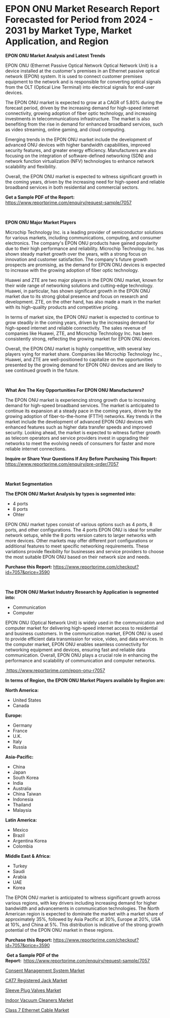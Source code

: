 <p><h1>EPON ONU Market Research Report Forecasted for Period from 2024 -  2031 by Market Type, Market Application, and Region</h1></p><p><strong>EPON ONU Market Analysis and Latest Trends</strong></p>
<p><p>EPON ONU (Ethernet Passive Optical Network Optical Network Unit) is a device installed at the customer's premises in an Ethernet passive optical network (EPON) system. It is used to connect customer premises equipment to the network and is responsible for converting optical signals from the OLT (Optical Line Terminal) into electrical signals for end-user devices.</p><p>The EPON ONU market is expected to grow at a CAGR of 5.80% during the forecast period, driven by the increasing demand for high-speed internet connectivity, growing adoption of fiber optic technology, and increasing investments in telecommunications infrastructure. The market is also benefiting from the rise in demand for enhanced broadband services, such as video streaming, online gaming, and cloud computing.</p><p>Emerging trends in the EPON ONU market include the development of advanced ONU devices with higher bandwidth capabilities, improved security features, and greater energy efficiency. Manufacturers are also focusing on the integration of software-defined networking (SDN) and network function virtualization (NFV) technologies to enhance network scalability and flexibility.</p><p>Overall, the EPON ONU market is expected to witness significant growth in the coming years, driven by the increasing need for high-speed and reliable broadband services in both residential and commercial sectors.</p></p>
<p><strong>Get a Sample PDF of the Report:&nbsp;</strong> <a href="https://www.reportprime.com/enquiry/request-sample/7057">https://www.reportprime.com/enquiry/request-sample/7057</a></p>
<p>&nbsp;</p>
<p><strong>EPON ONU Major Market Players</strong></p>
<p><p>Microchip Technology Inc. is a leading provider of semiconductor solutions for various markets, including communications, computing, and consumer electronics. The company's EPON ONU products have gained popularity due to their high performance and reliability. Microchip Technology Inc. has shown steady market growth over the years, with a strong focus on innovation and customer satisfaction. The company's future growth prospects are promising, as the demand for EPON ONU devices is expected to increase with the growing adoption of fiber optic technology.</p><p>Huawei and ZTE are two major players in the EPON ONU market, known for their wide range of networking solutions and cutting-edge technology. Huawei, in particular, has shown significant growth in the EPON ONU market due to its strong global presence and focus on research and development. ZTE, on the other hand, has also made a mark in the market with its high-quality products and competitive pricing.</p><p>In terms of market size, the EPON ONU market is expected to continue to grow steadily in the coming years, driven by the increasing demand for high-speed internet and reliable connectivity. The sales revenue of companies like Huawei, ZTE, and Microchip Technology Inc. has been consistently strong, reflecting the growing market for EPON ONU devices.</p><p>Overall, the EPON ONU market is highly competitive, with several key players vying for market share. Companies like Microchip Technology Inc., Huawei, and ZTE are well-positioned to capitalize on the opportunities presented by the growing demand for EPON ONU devices and are likely to see continued growth in the future.</p></p>
<p>&nbsp;</p>
<p><strong>What Are The Key Opportunities For EPON ONU Manufacturers?</strong></p>
<p><p>The EPON ONU market is experiencing strong growth due to increasing demand for high-speed broadband services. The market is anticipated to continue its expansion at a steady pace in the coming years, driven by the growing adoption of fiber-to-the-home (FTTH) networks. Key trends in the market include the development of advanced EPON ONU devices with enhanced features such as higher data transfer speeds and improved security. Looking ahead, the market is expected to witness further growth as telecom operators and service providers invest in upgrading their networks to meet the evolving needs of consumers for faster and more reliable internet connections.</p></p>
<p><strong>Inquire or Share Your Questions If Any Before Purchasing This Report:</strong> <a href="https://www.reportprime.com/enquiry/pre-order/7057">https://www.reportprime.com/enquiry/pre-order/7057</a></p>
<p>&nbsp;</p>
<p><strong>Market Segmentation</strong></p>
<p><strong>The EPON ONU Market Analysis by types is segmented into:</strong></p>
<p><ul><li>4 ports</li><li>8 ports</li><li>Ohter</li></ul></p>
<p><p>EPON ONU market types consist of various options such as 4 ports, 8 ports, and other configurations. The 4 ports EPON ONU is ideal for smaller network setups, while the 8 ports version caters to larger networks with more devices. Other markets may offer different port configurations or additional features to meet specific networking requirements. These variations provide flexibility for businesses and service providers to choose the most suitable EPON ONU based on their network size and needs.</p></p>
<p><strong>Purchase this Report:&nbsp;</strong><a href="https://www.reportprime.com/checkout?id=7057&price=3590">https://www.reportprime.com/checkout?id=7057&price=3590</a></p>
<p>&nbsp;</p>
<p><strong>The EPON ONU Market Industry Research by Application is segmented into:</strong></p>
<p><ul><li>Communication</li><li>Computer</li></ul></p>
<p><p>EPON ONU (Optical Network Unit) is widely used in the communication and computer market for delivering high-speed internet access to residential and business customers. In the communication market, EPON ONU is used to provide efficient data transmission for voice, video, and data services. In the computer market, EPON ONU enables seamless connectivity for networking equipment and devices, ensuring fast and reliable data communication. Overall, EPON ONU plays a crucial role in enhancing the performance and scalability of communication and computer networks.</p></p>
<p><a href="https://www.reportprime.com/epon-onu-r7057">&nbsp;https://www.reportprime.com/epon-onu-r7057</a></p>
<p><strong>In terms of Region, the EPON ONU Market Players available by Region are:</strong></p>
<p>
    <p> <strong> North America: </strong>
        <ul>
            <li>United States</li>
            <li>Canada</li>
        </ul>
        </p> 
    <p> <strong> Europe: </strong>
        <ul>
            <li>Germany</li>
            <li>France</li>
            <li>U.K.</li>
            <li>Italy</li>
            <li>Russia</li>
        </ul>
        </p> 
    <p> <strong> Asia-Pacific: </strong>
        <ul>
            <li>China</li>
            <li>Japan</li>
            <li>South Korea</li>
            <li>India</li>
            <li>Australia</li>
            <li>China Taiwan</li>
            <li>Indonesia</li>
            <li>Thailand</li>
            <li>Malaysia</li>
        </ul>
        </p> 
    <p> <strong> Latin America: </strong>
        <ul>
            <li>Mexico</li>
            <li>Brazil</li>
            <li>Argentina Korea</li>
            <li>Colombia</li>
        </ul>
        </p> 
    <p> <strong> Middle East & Africa: </strong>
        <ul>
            <li>Turkey</li>
            <li>Saudi</li>
            <li>Arabia</li>
            <li>UAE</li>
            <li>Korea</li>
        </ul>
    </p>
    </p>
<p><p>The EPON ONU market is anticipated to witness significant growth across various regions, with key drivers including increasing demand for higher bandwidth and advancements in communication technologies. The North American region is expected to dominate the market with a market share of approximately 35%, followed by Asia Pacific at 30%, Europe at 20%, USA at 10%, and China at 5%. This distribution is indicative of the strong growth potential of the EPON ONU market in these regions.</p></p>
<p><strong>Purchase this Report: </strong><a href="https://www.reportprime.com/checkout?id=7057&price=3590">https://www.reportprime.com/checkout?id=7057&price=3590</a></p>
<p>&nbsp;<strong>Get a Sample PDF of the Report:&nbsp;&nbsp;</strong><a href="https://www.reportprime.com/enquiry/request-sample/7057">https://www.reportprime.com/enquiry/request-sample/7057</a></p>
<p><strong></strong></p>
<p><p><a href="https://issuu.com/reportprime-2/docs/consent-management-system-market-size-2030.pptx">Consent Management System Market</a></p><p><a href="https://github.com/abdillahsp58/Market-Research-Report-List-1/blob/main/cat7-registered-jack-market.md">CAT7 Registered Jack Market</a></p><p><a href="https://medium.com/@lisastevens48/sleeve-plug-valves-market-size-is-growing-at-cagr-of-10-9-61f50f7e749b">Sleeve Plug Valves Market</a></p><p><a href="https://medium.com/@tammyjones1939/indoor-vacuum-cleaners-market-industry-trends-and-forecast-for-period-from-2024-to-2031-af4ab38b22c7">Indoor Vacuum Cleaners Market</a></p><p><a href="https://github.com/wybrqqeb6/Market-Research-Report-List-1/blob/main/class-7-ethernet-cable-market.md">Class 7 Ethernet Cable Market</a></p></p>